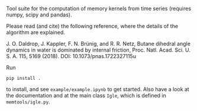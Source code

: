 Tool suite for the computation of memory kernels from time series (requires numpy, scipy and pandas).

Please read (and cite) the following reference, where the details of the algorithm are explained.

J. O. Daldrop, J. Kappler, F. N. Brünig, and R. R. Netz, 
Butane dihedral angle dynamics in water is dominated by internal friction, 
Proc. Natl. Acad. Sci. U. S. A. 115, 5169 (2018).
DOI: 10.1073/pnas.1722327115u

Run

    pip install .

to install, and see `example/example.ipynb` to get started.
Also have a look at the documentation and at the main class `Igle`, which is defined in `memtools/igle.py`.
